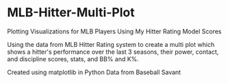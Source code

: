 # MLB-Hitter-Multi-Plot
Plotting Visualizations for MLB Players Using My Hitter Rating Model Scores

Using the data from MLB Hitter Rating system to create a multi plot which shows a hitter's performance over the last 3 seasons, their power, contact, and discipline scores, stats, and BB% and K%.

Created using matplotlib in Python
Data from Baseball Savant
